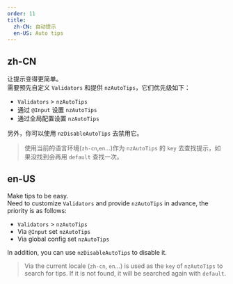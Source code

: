 ```yaml
---
order: 11
title:
  zh-CN: 自动提示
  en-US: Auto tips
---
```


## zh-CN

让提示变得更简单。  
需要预先自定义 `Validators` 和提供 `nzAutoTips`，它们优先级如下：

- `Validators` > `nzAutoTips`
- 通过 `@Input` 设置 `nzAutoTips`
- 通过全局配置设置 `nzAutoTips`

另外，你可以使用 `nzDisableAutoTips` 去禁用它。

> 使用当前的语言环境(`zh-cn`,`en`...)作为 `nzAutoTips` 的 `key` 去查找提示，如果没找到会再用 `default` 查找一次。

## en-US

Make tips to be easy.  
Need to customize `Validators` and provide `nzAutoTips` in advance, the priority is as follows:

- `Validators` > `nzAutoTips`
- Via `@Input` set `nzAutoTips`
- Via global config set `nzAutoTips`

In addition, you can use `nzDisableAutoTips` to disable it.

> Via the current locale (`zh-cn`, `en`...) is used as the `key` of `nzAutoTips` to search for tips. If it is not found, it will be searched again with `default`.